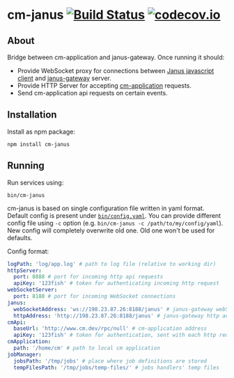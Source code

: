 cm-janus [![Build Status](https://travis-ci.org/cargomedia/cm-janus.svg?branch=master)](https://travis-ci.org/cargomedia/cm-janus) [![codecov.io](https://codecov.io/github/cargomedia/cm-janus/coverage.svg?branch=master)](https://codecov.io/github/cargomedia/cm-janus?branch=master)
========

## About
Bridge between cm-application and janus-gateway. Once running it should:
- Provide WebSocket proxy for connections between [Janus javascript client](https://github.com/meetecho/janus-gateway/blob/master/html/janus.js) and [janus-gateway](https://github.com/meetecho/janus-gateway) server.
- Provide HTTP Server for accepting [cm-application](https://github.com/cargomedia/cm) requests.
- Send cm-application api requests on certain events.

## Installation
Install as npm package:
```
npm install cm-janus
```

## Running
Run services using:
```
bin/cm-janus
```
cm-janus is based on single configuration file written in yaml format. Default config is present under [`bin/config.yaml`](bin/config.yaml).
You can provide different config file using `-c` option (e.g. `bin/cm-janus -c /path/to/my/config/yaml`). New config will completely overwrite old one. Old one won't be used for defaults.

Config format:

```yaml
logPath: 'log/app.log' # path to log file (relative to working dir)
httpServer:
  port: 8888 # port for incoming http api requests
  apiKey: '123fish' # token for authenticating incoming http request
webSocketServer:
  port: 8188 # port for incoming WebSocket connections
janus:
  webSocketAddress: 'ws://198.23.87.26:8188/janus' # janus-gateway webSocket address
  httpAddress: 'http://198.23.87.26:8188/janus' # janus-gateway http address
cmApi:
  baseUrl: 'http://www.cm.dev/rpc/null' # cm-application address
  apiKey: '123fish' # token for authentication, sent with each http request
cmApplication:
  path: '/home/cm' # path to local cm application
jobManager:
  jobsPath: '/tmp/jobs' # place where job definitions are stored
  tempFilesPath: '/tmp/jobs/temp-files/' # jobs handlers' temp files
```

